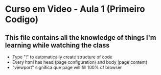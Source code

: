 # Curso em Video - Aula 1 (Primeiro Codigo)
## This file contains all the knowledge of things I'm learning while watching the class

* Type "!" to automatically create structure of code
* Every html has head (page configuration) and body (page content)
* "viewport" significa que page will fill 100% of browser

